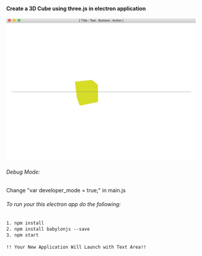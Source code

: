 #### Create a 3D Cube using three.js in electron application

![alt text](demo.png)

###### Debug Mode:

Change "var developer_mode = true;" in main.js

###### To run your this electron app do the following:

	1. npm install
	2. npm install babylonjs --save
	3. npm start

	!! Your New Application Will Launch with Text Area!!
